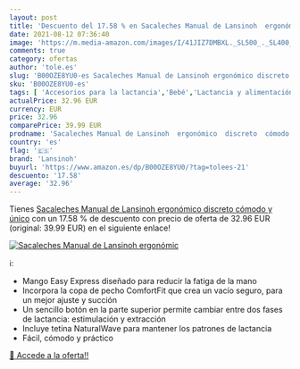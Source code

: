 ```yaml
---
layout: post
title: 'Descuento del 17.58 % en Sacaleches Manual de Lansinoh  ergonómic'
date: 2021-08-12 07:36:40
image: 'https://m.media-amazon.com/images/I/41JIZ7DMBXL._SL500_._SL400_.jpg'
comments: true
category: ofertas
author: 'tole.es'
slug: 'B00OZE8YU0-es Sacaleches Manual de Lansinoh ergonómico discreto cómodo y...'
sku: 'B00OZE8YU0-es'
tags: [ 'Accesorios para la lactancia','Bebé','Lactancia y alimentación','Sacaleches','lansinoh','sacaleches', ]
actualPrice: 32.96 EUR
currency: EUR
price: 32.96
comparePrice: 39.99 EUR
prodname: 'Sacaleches Manual de Lansinoh  ergonómico  discreto  cómodo y único'
country: 'es'
flag: '🇪🇸'
brand: 'Lansinoh'
buyurl: 'https://www.amazon.es/dp/B00OZE8YU0/?tag=tolees-21'
descuento: '17.58'
average: '32.96'
---
```


Tienes [Sacaleches Manual de Lansinoh  ergonómico  discreto  cómodo y único](https://www.amazon.es/dp/B00OZE8YU0/?tag=tolees-21) con un 17.58 % de descuento con precio de oferta de 32.96 EUR (original: 39.99 EUR) en el siguiente enlace!

[![Sacaleches Manual de Lansinoh  ergonómic](https://m.media-amazon.com/images/I/41JIZ7DMBXL._SL500_._SL400_.jpg)](https://www.amazon.es/dp/B00OZE8YU0/?tag=tolees-21)

ℹ️:

- Mango Easy Express diseñado para reducir la fatiga de la mano
- Incorpora la copa de pecho ComfortFit que crea un vacío seguro, para un mejor ajuste y succión
- Un sencillo botón en la parte superior permite cambiar entre dos fases de lactancia: estimulación y extracción
- Incluye tetina NaturalWave para mantener los patrones de lactancia
- Fácil, cómodo y práctico

[🛒 Accede a la oferta!!](https://www.amazon.es/dp/B00OZE8YU0/?tag=tolees-21)
